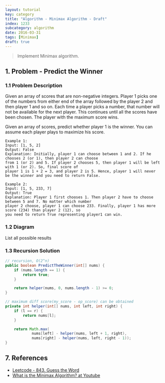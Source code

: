 ```yaml
---
layout: tutorial
key: category
title: "Algorithm - Minimax Algorithm - Draft"
index: 1233
subcategory: algorithm
date: 2016-03-31
tags: [Minimax]
draft: true
---
```


> Implement Minimax algorithm.

## 1. Problem - Predict the Winner
### 1.1 Problem Description
Given an array of scores that are non-negative integers. Player 1 picks one of the numbers from either end of the array followed by the player 2 and then player 1 and so on. Each time a player picks a number, that number will not be available for the next player. This continues until all the scores have been chosen. The player with the maximum score wins.

Given an array of scores, predict whether player 1 is the winner. You can assume each player plays to maximize his score.

```raw
Example 1:
Input: [1, 5, 2]
Output: False
Explanation: Initially, player 1 can choose between 1 and 2. If he chooses 2 (or 1), then player 2 can choose
from 1 (or 2) and 5. If player 2 chooses 5, then player 1 will be left with 1 (or 2). So, final score of
player 1 is 1 + 2 = 3, and player 2 is 5. Hence, player 1 will never be the winner and you need to return False.

Example 2:
Input: [1, 5, 233, 7]
Output: True
Explanation: Player 1 first chooses 1. Then player 2 have to choose between 5 and 7. No matter which number
player 2 choose, player 1 can choose 233. Finally, player 1 has more score (234) than player 2 (12), so
you need to return True representing player1 can win.
```
### 1.2 Diagram
List all possible results
### 1.3 Recursion Solution
```java
// recursion, O(2^n)
public boolean PredictTheWinner(int[] nums) {
    if (nums.length == 1) {
        return true;
    }

    return helper(nums, 0, nums.length - 1) >= 0;
}

// maximum diff score(my_score - op_score) can be obtained
private int helper(int[] nums, int left, int right) {
    if (l == r) {
        return nums[l];
    }

    return Math.max(
            nums[left] - helper(nums, left + 1, right),
            nums[right] - helper(nums, left, right - 1));
}
```

## 7. References
* [Leetcode - 843. Guess the Word](https://leetcode.com/problems/guess-the-word/)
* [What is the Minimax Algorithm? at Youtube](https://www.youtube.com/watch?v=KU9Ch59-4vw)
